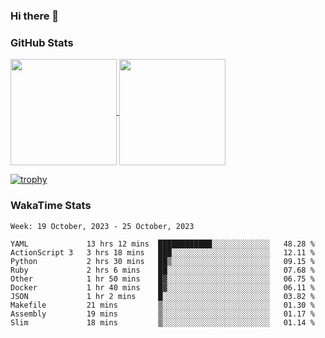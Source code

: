 ### Hi there 👋

### GitHub Stats

<a href="https://github.com/anuraghazra/github-readme-stats">
  <img align="center" height="170px" src="https://github-readme-stats.vercel.app/api/top-langs/?username=tksfjt1024&layout=compact&count_private=true&show_icons=true&show_icons=true&theme=graywhite" />
</a>
<a href="https://github.com/anuraghazra/github-readme-stats">
  <img align="center" height="170px" src="https://github-readme-stats.vercel.app/api?username=tksfjt1024&count_private=true&show_icons=true&show_icons=true&theme=graywhite" />
</a>

[![trophy](https://github-profile-trophy.vercel.app/?username=tksfjt1024)](https://github.com/ryo-ma/github-profile-trophy)

### WakaTime Stats

<!--START_SECTION:waka-->
```text
Week: 19 October, 2023 - 25 October, 2023

YAML             13 hrs 12 mins  ████████████░░░░░░░░░░░░░   48.28 % 
ActionScript 3   3 hrs 18 mins   ███░░░░░░░░░░░░░░░░░░░░░░   12.11 % 
Python           2 hrs 30 mins   ██▒░░░░░░░░░░░░░░░░░░░░░░   09.15 % 
Ruby             2 hrs 6 mins    ██░░░░░░░░░░░░░░░░░░░░░░░   07.68 % 
Other            1 hr 50 mins    █▓░░░░░░░░░░░░░░░░░░░░░░░   06.75 % 
Docker           1 hr 40 mins    █▓░░░░░░░░░░░░░░░░░░░░░░░   06.11 % 
JSON             1 hr 2 mins     █░░░░░░░░░░░░░░░░░░░░░░░░   03.82 % 
Makefile         21 mins         ▒░░░░░░░░░░░░░░░░░░░░░░░░   01.30 % 
Assembly         19 mins         ▒░░░░░░░░░░░░░░░░░░░░░░░░   01.17 % 
Slim             18 mins         ▒░░░░░░░░░░░░░░░░░░░░░░░░   01.14 % 
```
<!--END_SECTION:waka-->

